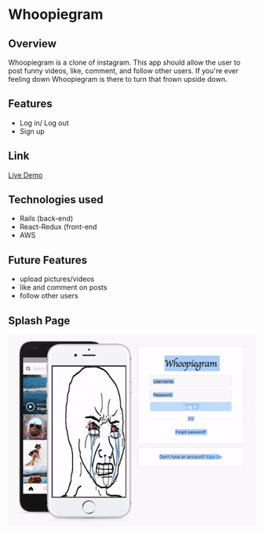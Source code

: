 # Whoopiegram

## Overview
Whoopiegram is a clone of instagram. This app should allow the user to post funny videos, like, comment, and follow other users. If you're ever feeling down Whoopiegram is there to turn that frown upside down. 

## Features
* Log in/ Log out
* Sign up

## Link
[Live Demo](https://whoopiegram.herokuapp.com/#/login)

## Technologies used 
* Rails (back-end)
* React-Redux (front-end
* AWS

## Future Features
* upload pictures/videos
* like and comment on posts
* follow other users 

## Splash Page

![](screenshots/ezgif.com-video-to-gif.gif)
